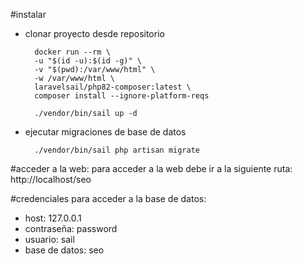 #instalar

- clonar proyecto desde repositorio

  ```
    docker run --rm \
    -u "$(id -u):$(id -g)" \
    -v "$(pwd):/var/www/html" \
    -w /var/www/html \
    laravelsail/php82-composer:latest \
    composer install --ignore-platform-reqs
  ```

  ```
    ./vendor/bin/sail up -d
  ```
- ejecutar migraciones de base de datos

  ```
    ./vendor/bin/sail php artisan migrate
  ```

#acceder a la web:
para acceder a la web debe ir a la siguiente ruta:
http://localhost/seo

#credenciales para acceder a la base de datos:

- host: 127.0.0.1
- contraseña: password
- usuario: sail
- base de datos: seo
